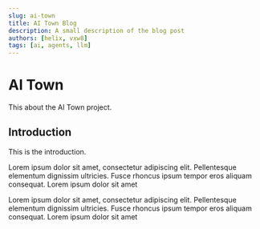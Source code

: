 ```yaml
---
slug: ai-town
title: AI Town Blog
description: A small description of the blog post
authors: [helix, vxw8]
tags: [ai, agents, llm]
---
```


# AI Town

This about the AI Town project.

## Introduction

This is the introduction.

Lorem ipsum dolor sit amet, consectetur adipiscing elit. Pellentesque elementum dignissim ultricies. Fusce rhoncus ipsum tempor eros aliquam consequat. Lorem ipsum dolor sit amet

Lorem ipsum dolor sit amet, consectetur adipiscing elit. Pellentesque elementum dignissim ultricies. Fusce rhoncus ipsum tempor eros aliquam consequat. Lorem ipsum dolor sit amet
